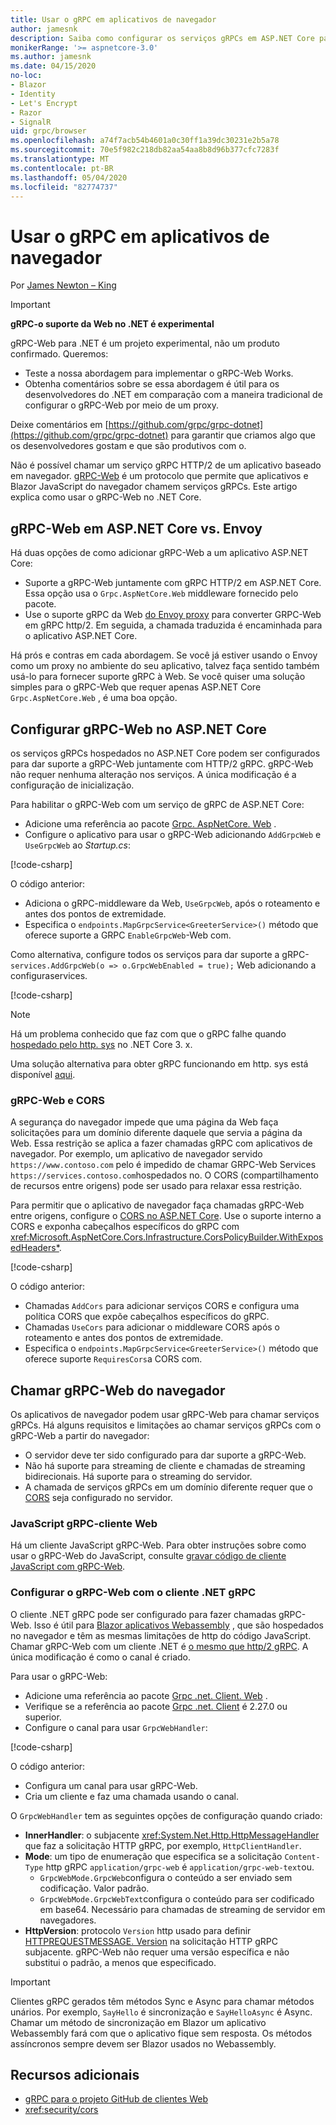 ```yaml
---
title: Usar o gRPC em aplicativos de navegador
author: jamesnk
description: Saiba como configurar os serviços gRPCs em ASP.NET Core para que possam ser chamados de aplicativos de navegador usando o gRPC-Web.
monikerRange: '>= aspnetcore-3.0'
ms.author: jamesnk
ms.date: 04/15/2020
no-loc:
- Blazor
- Identity
- Let's Encrypt
- Razor
- SignalR
uid: grpc/browser
ms.openlocfilehash: a74f7acb54b4601a0c30ff1a39dc30231e2b5a78
ms.sourcegitcommit: 70e5f982c218db82aa54aa8b8d96b377cfc7283f
ms.translationtype: MT
ms.contentlocale: pt-BR
ms.lasthandoff: 05/04/2020
ms.locfileid: "82774737"
---
```

# <a name="use-grpc-in-browser-apps"></a>Usar o gRPC em aplicativos de navegador

Por [James Newton – King](https://twitter.com/jamesnk)

> [!IMPORTANT]
> **gRPC-o suporte da Web no .NET é experimental**
>
> gRPC-Web para .NET é um projeto experimental, não um produto confirmado. Queremos:
>
> * Teste a nossa abordagem para implementar o gRPC-Web Works.
> * Obtenha comentários sobre se essa abordagem é útil para os desenvolvedores do .NET em comparação com a maneira tradicional de configurar o gRPC-Web por meio de um proxy.
>
> Deixe comentários em [https://github.com/grpc/grpc-dotnet](https://github.com/grpc/grpc-dotnet) para garantir que criamos algo que os desenvolvedores gostam e que são produtivos com o.

Não é possível chamar um serviço gRPC HTTP/2 de um aplicativo baseado em navegador. [gRPC-Web](https://github.com/grpc/grpc/blob/master/doc/PROTOCOL-WEB.md) é um protocolo que permite que aplicativos e Blazor JavaScript do navegador chamem serviços gRPCs. Este artigo explica como usar o gRPC-Web no .NET Core.

## <a name="grpc-web-in-aspnet-core-vs-envoy"></a>gRPC-Web em ASP.NET Core vs. Envoy

Há duas opções de como adicionar gRPC-Web a um aplicativo ASP.NET Core:

* Suporte a gRPC-Web juntamente com gRPC HTTP/2 em ASP.NET Core. Essa opção usa o `Grpc.AspNetCore.Web` middleware fornecido pelo pacote.
* Use o suporte gRPC da Web [do Envoy proxy](https://www.envoyproxy.io/) para converter GRPC-Web em gRPC http/2. Em seguida, a chamada traduzida é encaminhada para o aplicativo ASP.NET Core.

Há prós e contras em cada abordagem. Se você já estiver usando o Envoy como um proxy no ambiente do seu aplicativo, talvez faça sentido também usá-lo para fornecer suporte gRPC à Web. Se você quiser uma solução simples para o gRPC-Web que requer apenas ASP.NET Core `Grpc.AspNetCore.Web` , é uma boa opção.

## <a name="configure-grpc-web-in-aspnet-core"></a>Configurar gRPC-Web no ASP.NET Core

os serviços gRPCs hospedados no ASP.NET Core podem ser configurados para dar suporte a gRPC-Web juntamente com HTTP/2 gRPC. gRPC-Web não requer nenhuma alteração nos serviços. A única modificação é a configuração de inicialização.

Para habilitar o gRPC-Web com um serviço de gRPC de ASP.NET Core:

* Adicione uma referência ao pacote [Grpc. AspNetCore. Web](https://www.nuget.org/packages/Grpc.AspNetCore.Web) .
* Configure o aplicativo para usar o gRPC-Web adicionando `AddGrpcWeb` e `UseGrpcWeb` ao *Startup.cs*:

[!code-csharp[](~/grpc/browser/sample/Startup.cs?name=snippet_1&highlight=10,14)]

O código anterior:

* Adiciona o gRPC-middleware da Web, `UseGrpcWeb`, após o roteamento e antes dos pontos de extremidade.
* Especifica o `endpoints.MapGrpcService<GreeterService>()` método que oferece suporte a GRPC `EnableGrpcWeb`-Web com. 

Como alternativa, configure todos os serviços para dar suporte a gRPC- `services.AddGrpcWeb(o => o.GrpcWebEnabled = true);` Web adicionando a configuraservices.

[!code-csharp[](~/grpc/browser/sample/AllServicesSupportExample_Startup.cs?name=snippet_1&highlight=6,13)]

> [!NOTE]
> Há um problema conhecido que faz com que o gRPC falhe quando [hospedado pelo http. sys](xref:fundamentals/servers/httpsys) no .NET Core 3. x.
>
> Uma solução alternativa para obter gRPC funcionando em http. sys está disponível [aqui](https://github.com/grpc/grpc-dotnet/issues/853#issuecomment-610078202).

### <a name="grpc-web-and-cors"></a>gRPC-Web e CORS

A segurança do navegador impede que uma página da Web faça solicitações para um domínio diferente daquele que servia a página da Web. Essa restrição se aplica a fazer chamadas gRPC com aplicativos de navegador. Por exemplo, um aplicativo de navegador servido `https://www.contoso.com` pelo é impedido de chamar GRPC-Web Services `https://services.contoso.com`hospedados no. O CORS (compartilhamento de recursos entre origens) pode ser usado para relaxar essa restrição.

Para permitir que o aplicativo de navegador faça chamadas gRPC-Web entre origens, configure o [CORS no ASP.NET Core](xref:security/cors). Use o suporte interno a CORS e exponha cabeçalhos específicos do gRPC com <xref:Microsoft.AspNetCore.Cors.Infrastructure.CorsPolicyBuilder.WithExposedHeaders*>.

[!code-csharp[](~/grpc/browser/sample/CORS_Startup.cs?name=snippet_1&highlight=5-11,19,24)]

O código anterior:

* Chamadas `AddCors` para adicionar serviços CORS e configura uma política CORS que expõe cabeçalhos específicos do gRPC.
* Chamadas `UseCors` para adicionar o middleware CORS após o roteamento e antes dos pontos de extremidade.
* Especifica o `endpoints.MapGrpcService<GreeterService>()` método que oferece suporte `RequiresCors`a CORS com.

## <a name="call-grpc-web-from-the-browser"></a>Chamar gRPC-Web do navegador

Os aplicativos de navegador podem usar gRPC-Web para chamar serviços gRPCs. Há alguns requisitos e limitações ao chamar serviços gRPCs com o gRPC-Web a partir do navegador:

* O servidor deve ter sido configurado para dar suporte a gRPC-Web.
* Não há suporte para streaming de cliente e chamadas de streaming bidirecionais. Há suporte para o streaming do servidor.
* A chamada de serviços gRPCs em um domínio diferente requer que o [CORS](xref:security/cors) seja configurado no servidor.

### <a name="javascript-grpc-web-client"></a>JavaScript gRPC-cliente Web

Há um cliente JavaScript gRPC-Web. Para obter instruções sobre como usar o gRPC-Web do JavaScript, consulte [gravar código de cliente JavaScript com gRPC-Web](https://github.com/grpc/grpc-web/tree/master/net/grpc/gateway/examples/helloworld#write-client-code).

### <a name="configure-grpc-web-with-the-net-grpc-client"></a>Configurar o gRPC-Web com o cliente .NET gRPC

O cliente .NET gRPC pode ser configurado para fazer chamadas gRPC-Web. Isso é útil para [ Blazor aplicativos Webassembly](xref:blazor/index#blazor-webassembly) , que são hospedados no navegador e têm as mesmas limitações de http do código JavaScript. Chamar gRPC-Web com um cliente .NET é [o mesmo que http/2 gRPC](xref:grpc/client). A única modificação é como o canal é criado.

Para usar o gRPC-Web:

* Adicione uma referência ao pacote [Grpc .net. Client. Web](https://www.nuget.org/packages/Grpc.Net.Client.Web) .
* Verifique se a referência ao pacote [Grpc .net. Client](https://www.nuget.org/packages/Grpc.Net.Client) é 2.27.0 ou superior.
* Configure o canal para usar `GrpcWebHandler`:

[!code-csharp[](~/grpc/browser/sample/Handler.cs?name=snippet_1)]

O código anterior:

* Configura um canal para usar gRPC-Web.
* Cria um cliente e faz uma chamada usando o canal.

O `GrpcWebHandler` tem as seguintes opções de configuração quando criado:

* **InnerHandler**: o subjacente <xref:System.Net.Http.HttpMessageHandler> que faz a solicitação HTTP gRPC, por exemplo, `HttpClientHandler`.
* **Mode**: um tipo de enumeração que especifica se a solicitação `Content-Type` http gRPC `application/grpc-web` é `application/grpc-web-text`ou.
    * `GrpcWebMode.GrpcWeb`configura o conteúdo a ser enviado sem codificação. Valor padrão.
    * `GrpcWebMode.GrpcWebText`configura o conteúdo para ser codificado em base64. Necessário para chamadas de streaming de servidor em navegadores.
* **HttpVersion**: protocolo `Version` http usado para definir [HTTPREQUESTMESSAGE. Version](xref:System.Net.Http.HttpRequestMessage.Version) na solicitação HTTP gRPC subjacente. gRPC-Web não requer uma versão específica e não substitui o padrão, a menos que especificado.

> [!IMPORTANT]
> Clientes gRPC gerados têm métodos Sync e Async para chamar métodos unários. Por exemplo, `SayHello` é sincronização e `SayHelloAsync` é Async. Chamar um método de sincronização em Blazor um aplicativo Webassembly fará com que o aplicativo fique sem resposta. Os métodos assíncronos sempre devem ser Blazor usados no Webassembly.

## <a name="additional-resources"></a>Recursos adicionais

* [gRPC para o projeto GitHub de clientes Web](https://github.com/grpc/grpc-web)
* <xref:security/cors>

